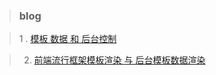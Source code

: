 > ### blog 

> 1 . [模板 数据 和 后台控制](categorys/projects/tpl_data_server.html)


> 2.  [前端流行框架模板渲染 与 后台模板数据渲染](categorys/projects/tpl_server_link.html)